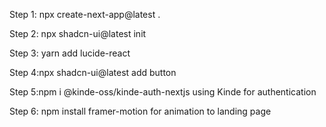Step 1: npx create-next-app@latest .

Step 2: npx shadcn-ui@latest init

Step 3: yarn add lucide-react

Step 4:npx shadcn-ui@latest add button

Step 5:npm i @kinde-oss/kinde-auth-nextjs using Kinde for authentication

Step 6: npm install framer-motion for animation to landing page
